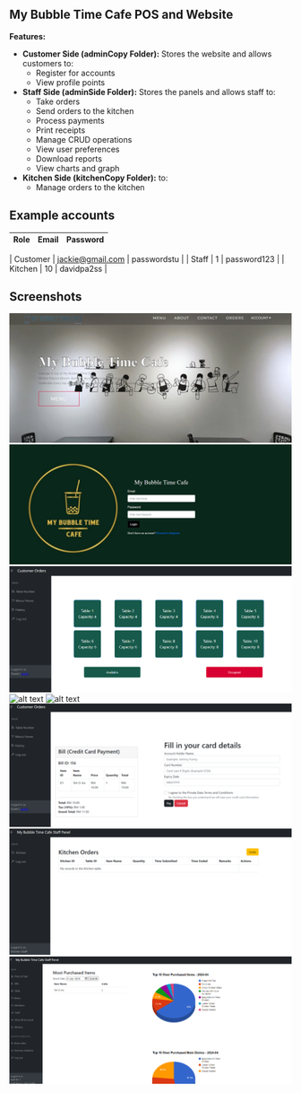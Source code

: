 ## My Bubble Time Cafe POS and Website



**Features:**
* **Customer Side (adminCopy Folder):** Stores the website and allows customers to:
    * Register for accounts
    * View profile points
* **Staff Side (adminSide Folder):** Stores the panels and allows staff to:
    * Take orders
    * Send orders to the kitchen
    * Process payments
    * Print receipts
    * Manage CRUD operations
    * View user preferences
    * Download reports
    * View charts and graph
* **Kitchen Side (kitchenCopy Folder):**  to:
    * Manage orders to the kitchen

## Example accounts

| Role | Email | Password |
|---|---|---|

| Customer | jackie@gmail.com | passwordstu |
| Staff | 1 | password123 |
| Kitchen | 10 | davidpa2ss |



## Screenshots
![alt text](https://github.com/minhen520/Food-Ordering-System-For-My-Bubble-Time-Cafe/blob/master/RestaurantProjectImages/homehomepage.png?raw=true)
![alt text](https://github.com/minhen520/Food-Ordering-System-For-My-Bubble-Time-Cafe/blob/master/RestaurantProjectImages/Login.png?raw=true)
![alt text](https://github.com/minhen520/Food-Ordering-System-For-My-Bubble-Time-Cafe/blob/master/RestaurantProjectImages/postable.png?raw=true)
![alt text](https://github.com/minhen520/Food-Ordering-System-For-My-Bubble-Time-Cafe/blob/master/RestaurantProjectImages/orderitembeforepay.png.png?raw=true)
![alt text](https://github.com/minhen520/Food-Ordering-System-For-My-Bubble-Time-Cafe/blob/master/RestaurantProjectImages/cashpaid.png.png?raw=true)
![alt text](https://github.com/minhen520/Food-Ordering-System-For-My-Bubble-Time-Cafe/blob/master/RestaurantProjectImages/cardpayment.png?raw=true)
![alt text](https://github.com/minhen520/Food-Ordering-System-For-My-Bubble-Time-Cafe/blob/master/RestaurantProjectImages/kitchenpanel.png?raw=true)
![alt text](https://github.com/minhen520/Food-Ordering-System-For-My-Bubble-Time-Cafe/blob/master/RestaurantProjectImages/statisticspanel.png?raw=true)

